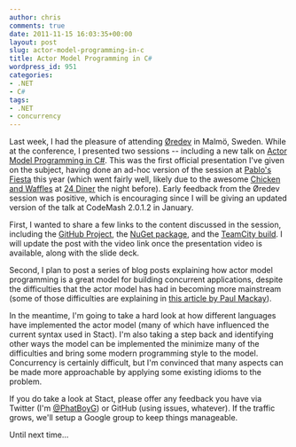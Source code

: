 ```yaml
---
author: chris
comments: true
date: 2011-11-15 16:03:35+00:00
layout: post
slug: actor-model-programming-in-c
title: Actor Model Programming in C#
wordpress_id: 951
categories:
- .NET
- C#
tags:
- .NET
- concurrency
---
```


Last week, I had the pleasure of attending [Øredev](http://oredev.org/2011) in Malmö, Sweden. While at the conference, I presented two sessions -- including a new talk on [Actor Model Programming in C#](http://oredev.org/2011/sessions/actor-model-programming-in-c-). This was the first official presentation I've given on the subject, having done an ad-hoc version of the session at [Pablo's Fiesta](http://pablosfiesta.pbworks.com/w/page/46324025/Actor%20Style%20Programming) this year (which went fairly well, likely due to the awesome [Chicken and Waffles](http://24diner.com/wp-content/uploads/2011/02/waffle_staff.jpg) at [24 Diner](http://24diner.com/) the night before). Early feedback from the Øredev session was positive, which is encouraging since I will be giving an updated version of the talk at CodeMash 2.0.1.2 in January.




First, I wanted to share a few links to the content discussed in the session, including the [GitHub Project](http://github.com/phatboyg/Stact), the [NuGet package](http://nuget.org/List/Packages/Stact), and the [TeamCity build](http://teamcity.codebetter.com/viewType.html?buildTypeId=bt258&tab=buildTypeStatusDiv). I will update the post with the video link once the presentation video is available, along with the slide deck.




Second, I plan to post a series of blog posts explaining how actor model programming is a great model for building concurrent applications, despite the difficulties that the actor model has had in becoming more mainstream (some of those difficulties are explaining in [this article by Paul Mackay](http://www.doc.ic.ac.uk/~nd/surprise_97/journal/vol2/pjm2/)).




In the meantime, I'm going to take a hard look at how different languages have implemented the actor model (many of which have influenced the current syntax used in Stact). I'm also taking a step back and identifying other ways the model can be implemented the minimize many of the difficulties and bring some modern programming style to the model. Concurrency is certainly difficult, but I'm convinced that many aspects can be made more approachable by applying some existing idioms to the problem.




If you do take a look at Stact, please offer any feedback you have via Twitter (I'm [@PhatBoyG](https://twitter.com/#!/phatboyg)) or GitHub (using issues, whatever). If the traffic grows, we'll setup a Google group to keep things manageable.




Until next time...




 
